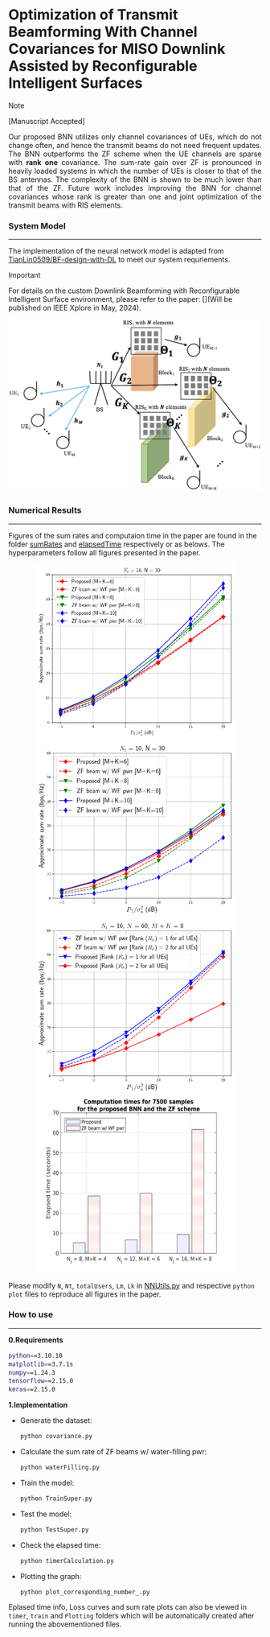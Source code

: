 # Optimization of Transmit Beamforming With Channel Covariances for MISO Downlink Assisted by Reconfigurable Intelligent Surfaces 

>[!NOTE]
>[Manuscript Accepted]

<div align="justify">Our proposed BNN utilizes only channel covariances of UEs, which do not change often, and hence the transmit beams do not need frequent updates. The BNN outperforms the ZF scheme when the UE channels are sparse with <b>rank one</b> covariance. The sum-rate gain over ZF is pronounced in heavily loaded systems in which the number of UEs is closer to that of the BS antennas. The complexity of the BNN is shown to be much lower than that of the ZF. Future work includes improving the BNN for channel covariances whose rank is greater than one and joint optimization of the transmit beams with RIS elements.</div>

### System Model
***
The implementation of the neural network model is adapted from [TianLin0509/BF-design-with-DL](https://github.com/TianLin0509/BF-design-with-DL) to meet our system requriements.

> [!IMPORTANT]
> For details on the custom Downlink Beamforming with Reconfigurable Intelligent Surface environment, please refer to the paper: [](Will be published on IEEE Xplore in May, 2024).
<div align="center">
  <img src="https://github.com/khinthandarkyaw98/BF-RIS-Channel-Covariance-DeepLearning/blob/main/systemModel/fig1.png">
</div>

### Numerical Results
***
Figures of the sum rates and computaion time in the paper are found in the folder [sumRates](./sumRates/) and [elapsedTime](./elapsedTime/Bar_time.png) respectively or as belows.  The hyperparameters follow all figures presented in the paper. 

<div align="center">
  <img src="https://github.com/khinthandarkyaw98/BF-RIS-Channel-Covariance-DeepLearning/blob/main/sumRates/fig2.png" style="width:400px; height:350px">
  <img src="https://github.com/khinthandarkyaw98/BF-RIS-Channel-Covariance-DeepLearning/blob/main/sumRates/fig3.png" style="width:400px; height:350px">
  <img src="https://github.com/khinthandarkyaw98/BF-RIS-Channel-Covariance-DeepLearning/blob/main/sumRates/fig4.png" style="width:400px; height:350px">
  <img src="https://github.com/khinthandarkyaw98/BF-RIS-Channel-Covariance-DeepLearning/blob/main/elapsedTime/Bar_time.png" style="width:400px; height:350px">
</div>

Please modify `N`, `Nt`, `totalUsers`, `Lm`, `Lk` in [NNUtils.py](./NNUtils.py) and respective `python` `plot` files to reproduce all figures in the paper.

### How to use
***
**0.Requirements**
```bash
python==3.10.10
matplotlib==3.7.1s
numpy==1.24.3
tensorflow==2.15.0
keras==2.15.0
```

**1.Implementation**
* Generate the dataset:
  ```bash 
  python covariance.py
  ```

* Calculate the sum rate of ZF beams w/ water-filling pwr:
  ```bash 
  python waterFilling.py
  ```

* Train the model: 
  ```bash
  python TrainSuper.py
  ```

* Test the model:
  ```bash
  python TestSuper.py
  ```

* Check the elapsed time:
  ```bash 
  python timerCalculation.py
  ```
  
* Plotting the graph:
  ```bash
  python plot_corresponding_number_.py
  ```
  
Eplased time info, Loss curves and sum rate plots can also be viewed in `timer`, `train` and  `Plotting` folders which will be automatically created after running the abovementioned files.








